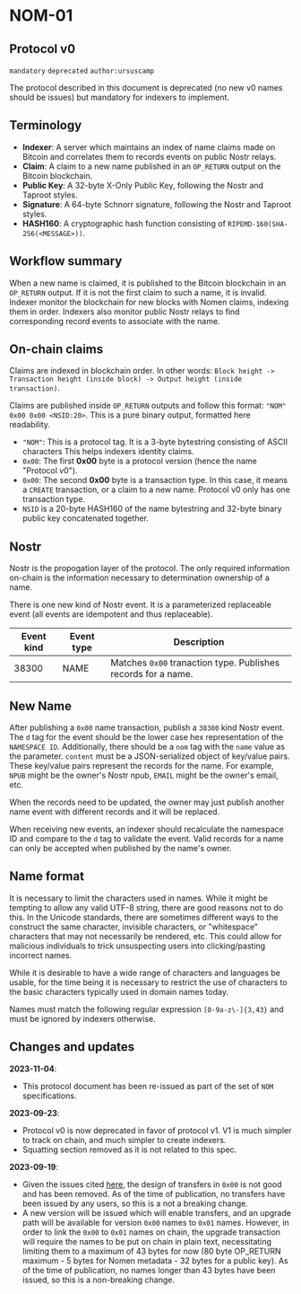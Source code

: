 # NOM-01

## Protocol v0

`mandatory` `deprecated` `author:ursuscamp`

The protocol described in this document is deprecated (no new v0 names should be issues) but mandatory for indexers to implement.

## Terminology

  * __Indexer__: A server which maintains an index of name claims made on Bitcoin and correlates them to records events on public Nostr relays.
  * __Claim__: A claim to a new name published in an `OP_RETURN` output on the Bitcoin blockchain.
  * __Public Key__: A 32-byte X-Only Public Key, following the Nostr and Taproot styles.
  * __Signature__: A 64-byte Schnorr signature, following the Nostr and Taproot styles.
  * __HASH160__: A cryptographic hash function consisting of `RIPEMD-160(SHA-256(<MESSAGE>))`.

## Workflow summary

When a new name is claimed, it is published to the Bitcoin blockchain in an `OP_RETURN` output. If it is not the first claim to such a name, it is invalid. Indexer monitor the blockchain for new blocks with Nomen claims, indexing them in order. Indexers also monitor public Nostr relays to find corresponding record events to associate with the name.

## On-chain claims

Claims are indexed in blockchain order. In other words: `Block height -> Transaction height (inside block) -> Output height (inside transaction)`.

Claims are published inside `OP_RETURN` outputs and follow this format: `"NOM" 0x00 0x00 <NSID:20>`. This is a pure binary output, formatted here readability.

  * `"NOM"`: This is a protocol tag. It is a 3-byte bytestring consisting of ASCII characters This helps indexers identity claims.
  * `0x00`: The first __0x00__ byte is a protocol version (hence the name "Protocol v0").
  * `0x00`: The second __0x00__ byte is a transaction type. In this case, it means a `CREATE` transaction, or a claim to a new name. Protocol v0 only has one transaction type.
  * `NSID` is a 20-byte HASH160 of the name bytestring and 32-byte binary public key concatenated together.

## Nostr

Nostr is the propogation layer of the protocol. The only required information on-chain is the information necessary to determination ownership of a name.

There is one new kind of Nostr event. It is a parameterized replaceable event (all events are idempotent and thus replaceable).

| Event kind | Event type    | Description                                                   |
|------------|---------------|---------------------------------------------------------------|
| 38300      | NAME          | Matches `0x00` tranaction type. Publishes records for a name. |

## New Name

After publishing a `0x00` name transaction, publish a `38300` kind Nostr event. The `d` tag for the event should be the lower case hex representation of the `NAMESPACE ID`. Additionally, there should be a `nom` tag with the `name` value as the parameter. `content` must be a JSON-serialized object of key/value pairs. These key/value pairs represent the records for the name. For example, `NPUB` might be the owner's Nostr npub, `EMAIL` might be the owner's email, etc.

When the records need to be updated, the owner may just publish another name event with different records and it will be replaced.

When receiving new events, an indexer should recalculate the namespace ID and compare to the `d` tag to validate the event. Valid records for a name can only be accepted when published by the name's owner.

## Name format

It is necessary to limit the characters used in names. While it might be tempting to allow any valid UTF-8 string, there are good reasons not to do this. In the Unicode standards, there are sometimes different ways to the construct the same character, invisible characters, or "whitespace" characters that may not necessarily be rendered, etc. This could allow for malicious individuals to trick unsuspecting users into clicking/pasting incorrect names.

While it is desirable to have a wide range of characters and languages be usable, for the time being it is necessary to restrict the use of characters to the basic characters typically used in domain names today.

Names must match the following regular expression `[0-9a-z\-]{3,43}` and must be ignored by indexers otherwise.

## Changes and updates

**2023-11-04**:
  - This protocol document has been re-issued as part of the set of `NOM` specifications.

**2023-09-23**:
  - Protocol v0 is now deprecated in favor of protocol v1. V1 is much simpler to track on chain, and much simpler to create indexers.
  - Squatting section removed as it is not related to this spec.

**2023-09-19**:
  - Given the issues cited [here](https://github.com/ursuscamp/nomen/issues/6), the design of transfers in `0x00` is not good and has been removed. As of the time of publication, no transfers have been issued by any users, so this is a not a breaking change.
  - A new version will be issued which will enable transfers, and an upgrade path will be available for version `0x00` names to `0x01` names. However, in order to link the `0x00` to `0x01` names on chain, the upgrade transaction will require the names to be put on chain in plain text, necessitating limiting them to a maximum of 43 bytes for now (80 byte OP_RETURN maximum - 5 bytes for Nomen metadata - 32 bytes for a public key). As of the time of publication, no names longer than 43 bytes have been issued, so this is a non-breaking change.